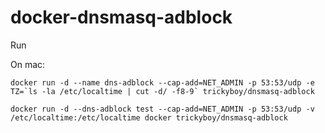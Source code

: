 # docker-dnsmasq-adblock

Run

On mac:

``docker run -d --name dns-adblock --cap-add=NET_ADMIN -p 53:53/udp -e TZ=`ls -la /etc/localtime | cut -d/ -f8-9` trickyboy/dnsmasq-adblock``

`docker run -d --dns-adblock test --cap-add=NET_ADMIN -p 53:53/udp -v /etc/localtime:/etc/localtime docker trickyboy/dnsmasq-adblock`
